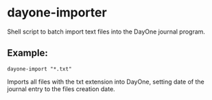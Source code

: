 # dayone-importer
Shell script to batch import text files into the DayOne journal program.

## Example:

`dayone-import "*.txt"`

Imports all files with the txt extension into DayOne, setting date of the journal entry to the files creation date.


